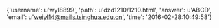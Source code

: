 {'username': u'wyl8899', 'path': u'dzd1210/1210.html', 'answer': u'ABCD', 'email': u'weiyl14@mails.tsinghua.edu.cn', 'time': '2016-02-28:10:49:58'}